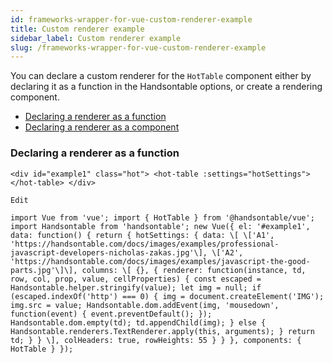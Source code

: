 ```yaml
---
id: frameworks-wrapper-for-vue-custom-renderer-example
title: Custom renderer example
sidebar_label: Custom renderer example
slug: /frameworks-wrapper-for-vue-custom-renderer-example
---
```


You can declare a custom renderer for the `HotTable` component either by declaring it as a function in the Handsontable options, or create a rendering component.

*   [Declaring a renderer as a function](#functionRenderer)
*   [Declaring a renderer as a component](https://handsontable.com/docs/8.2.0/frameworks-wrapper-for-vue-hot-column.html#custom-renderer)

### Declaring a renderer as a function

```
<div id="example1" class="hot"> <hot-table :settings="hotSettings"></hot-table> </div>

Edit

import Vue from 'vue'; import { HotTable } from '@handsontable/vue'; import Handsontable from 'handsontable'; new Vue({ el: '#example1', data: function() { return { hotSettings: { data: \[ \['A1', 'https://handsontable.com/docs/images/examples/professional-javascript-developers-nicholas-zakas.jpg'\], \['A2', 'https://handsontable.com/docs/images/examples/javascript-the-good-parts.jpg'\]\], columns: \[ {}, { renderer: function(instance, td, row, col, prop, value, cellProperties) { const escaped = Handsontable.helper.stringify(value); let img = null; if (escaped.indexOf('http') === 0) { img = document.createElement('IMG'); img.src = value; Handsontable.dom.addEvent(img, 'mousedown', function(event) { event.preventDefault(); }); Handsontable.dom.empty(td); td.appendChild(img); } else { Handsontable.renderers.TextRenderer.apply(this, arguments); } return td; } } \], colHeaders: true, rowHeights: 55 } } }, components: { HotTable } });
```

